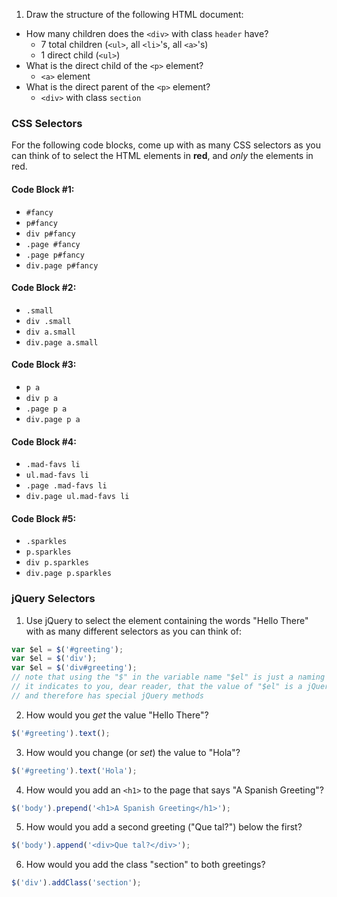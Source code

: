 1. Draw the structure of the following HTML document:

  * How many children does the `<div>` with class `header` have?
    * 7 total children (`<ul>`, all `<li>`'s, all `<a>`'s)
    * 1 direct child (`<ul>`)
  * What is the direct child of the `<p>` element?
    * `<a>` element
  * What is the direct parent of the `<p>` element?
    * `<div>` with class `section`

### CSS Selectors

For the following code blocks, come up with as many CSS selectors as you can think of to select the HTML elements in **red**, and *only* the elements in red.

#### Code Block #1:

* `#fancy`
* `p#fancy`
* `div p#fancy`
* `.page #fancy`
* `.page p#fancy`
* `div.page p#fancy`

#### Code Block #2:

* `.small`
* `div .small`
* `div a.small`
* `div.page a.small`

#### Code Block #3:

* `p a`
* `div p a`
* `.page p a`
* `div.page p a`

#### Code Block #4:

* `.mad-favs li`
* `ul.mad-favs li`
* `.page .mad-favs li`
* `div.page ul.mad-favs li`

#### Code Block #5:

* `.sparkles`
* `p.sparkles`
* `div p.sparkles`
* `div.page p.sparkles`

### jQuery Selectors

1. Use jQuery to select the element containing the words "Hello There" with as many different selectors as you can think of:

  ```js
  var $el = $('#greeting');
  var $el = $('div');
  var $el = $('div#greeting');
  // note that using the "$" in the variable name "$el" is just a naming convention
  // it indicates to you, dear reader, that the value of "$el" is a jQuery "object"
  // and therefore has special jQuery methods
  ```

2. How would you *get* the value "Hello There"?

  ```js
  $('#greeting').text();
  ```

3. How would you change (or *set*) the value to "Hola"?

  ```js
  $('#greeting').text('Hola');
  ```

4. How would you add an `<h1>` to the page that says "A Spanish Greeting"?

  ```js
  $('body').prepend('<h1>A Spanish Greeting</h1>');
  ```

5. How would you add a second greeting ("Que tal?") below the first?

  ```js
  $('body').append('<div>Que tal?</div>');
  ```

6. How would you add the class "section" to both greetings?

  ```js
  $('div').addClass('section');
  ```
